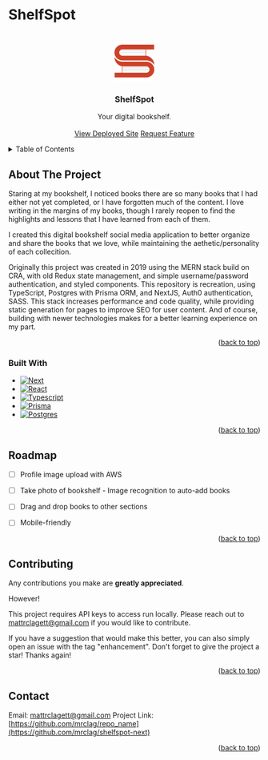 # ShelfSpot

<a name="readme-top"></a>

<!-- PROJECT LOGO -->
<br />
<div align="center">
  <a href="https://github.com/othneildrew/Best-README-Template">
    <img src="public/static/img/logo2.png" alt="Logo" width="80" height="80">
  </a>

  <h3 align="center">ShelfSpot</h3>

  <p align="center">
    Your digital bookshelf.
    <br />
    <br />
    <a href="https://shelfspotapp.com">View Deployed Site</a>
    <a href="https://github.com/mrclag/shelfspot-next/issues">Request Feature</a>
  </p>
</div>

<!-- TABLE OF CONTENTS -->
<details>
  <summary>Table of Contents</summary>
  <ol>
    <li>
      <a href="#about-the-project">About The Project</a>
      <ul>
        <li><a href="#built-with">Built With</a></li>
      </ul>
    </li>
    <li><a href="#roadmap">Roadmap</a></li>
    <li><a href="#contributing">Contributing</a></li>
    <li><a href="#contact">Contact</a></li>
  </ol>
</details>

<!-- ABOUT THE PROJECT -->

## About The Project

Staring at my bookshelf, I noticed books there are so many books that I had either not yet completed, or I have forgotten much of the content. I love writing in the margins of my books, though I rarely reopen to find the highlights and lessons that I have learned from each of them.

I created this digital bookshelf social media application to better organize and share the books that we love, while maintaining the aethetic/personality of each collecition.

Originally this project was created in 2019 using the MERN stack build on CRA, with old Redux state management, and simple username/password authentication, and styled components. This repository is recreation, using TypeScript, Postgres with Prisma ORM, and NextJS, Auth0 authentication, SASS. This stack increases performance and code quality, while providing static generation for pages to improve SEO for user content. And of course, building with newer technologies makes for a better learning experience on my part.

<p align="right">(<a href="#readme-top">back to top</a>)</p>

### Built With


- [![Next][next.js]][next-url]
- [![React][react.js]][react-url]
- [![Typescript][typescript]][typescript-url]
- [![Prisma][prisma]][prisma-url]
- [![Postgres][postgres]][postgres-url]

<p align="right">(<a href="#readme-top">back to top</a>)</p>


<!-- ROADMAP -->

## Roadmap

- [ ] Profile image upload with AWS
- [ ] Take photo of bookshelf - Image recognition to auto-add books
- [ ] Drag and drop books to other sections
- [ ] Mobile-friendly


<p align="right">(<a href="#readme-top">back to top</a>)</p>

<!-- CONTRIBUTING -->

## Contributing

Any contributions you make are **greatly appreciated**.

However!

This project requires API keys to access run locally. Please reach out to mattrclagett@gmail.com if you would like to contribute.

If you have a suggestion that would make this better, you can also simply open an issue with the tag "enhancement".
Don't forget to give the project a star! Thanks again!

<p align="right">(<a href="#readme-top">back to top</a>)</p>

<!-- CONTACT -->

## Contact

Email: mattrclagett@gmail.com
Project Link: [https://github.com/mrclag/repo_name](https://github.com/mrclag/shelfspot-next)

<p align="right">(<a href="#readme-top">back to top</a>)</p>

<!-- MARKDOWN LINKS & IMAGES -->
<!-- https://www.markdownguide.org/basic-syntax/#reference-style-links -->

[issues-shield]: https://img.shields.io/github/issues/othneildrew/Best-README-Template.svg?style=for-the-badge
[issues-url]: https://github.com/othneildrew/Best-README-Template/issues
[linkedin-shield]: https://img.shields.io/badge/-LinkedIn-black.svg?style=for-the-badge&logo=linkedin&colorB=555
[linkedin-url]: https://linkedin.com/in/matthewclagett
[product-screenshot]: images/screenshot.png
[next.js]: https://img.shields.io/badge/next.js-000000?style=for-the-badge&logo=nextdotjs&logoColor=white
[next-url]: https://nextjs.org/
[react.js]: https://img.shields.io/badge/React-20232A?style=for-the-badge&logo=react&logoColor=61DAFB
[typescript]: https://shields.io/badge/TypeScript-000000?logo=TypeScript&logoColor=61DAFB&style=for-the-badge
[prisma]: https://shields.io/badge/Prisma-20232A?logo=Prisma&logoColor=61DAFB&style=for-the-badge
[postgres]: https://shields.io/badge/Postgresql-000000?logo=Postgresql&logoColor=61DAFB&style=for-the-badge
[react-url]: https://reactjs.org/
[postgres-url]: https://www.postgresql.org/
[prisma-url]: https://www.prisma.io/
[typescript-url]: https://www.typescriptlang.org/
